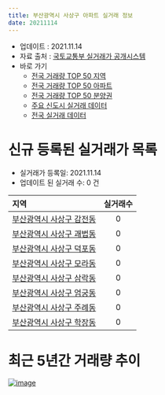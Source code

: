 ```yaml
---
title: 부산광역시 사상구 아파트 실거래 정보
date: 20211114
---
```


* 업데이트 : 2021.11.14
* 자료 출처 : [국토교통부 실거래가 공개시스템](http://rt.molit.go.kr)
* 바로 가기
    * [전국 거래량 TOP 50 지역](https://apt-info.github.io/apt-trade-info/tr)
    * [전국 거래량 TOP 50 아파트](https://apt-info.github.io/apt-trade-info/ta)
    * [전국 거래량 TOP 50 분양권](https://apt-info.github.io/apt-trade-info/tb)
    * [주요 신도시 실거래 데이터](https://apt-info.github.io/apt-trade-info/newtown)
    * [전국 실거래 데이터](https://apt-info.github.io/apt-trade-info/all)



<script async src="https://pagead2.googlesyndication.com/pagead/js/adsbygoogle.js"></script>
<!-- 기본광고 -->
<ins class="adsbygoogle"
     style="display:block"
     data-ad-client="ca-pub-1142216861245946"
     data-ad-slot="4805727019"
     data-ad-format="auto"
     data-full-width-responsive="true"></ins>
<script>
     (adsbygoogle = window.adsbygoogle || []).push({});
</script>


# 신규 등록된 실거래가 목록

* 실거래가 등록일: 2021.11.14
* 업데이트 된 실거래 수: 0 건


|지역|실거래수|
|:---|:---:|
|[부산광역시 사상구 감전동](https://apt-info.github.io/apt-trade-info/r407)|0|
|[부산광역시 사상구 괘법동](https://apt-info.github.io/apt-trade-info/r402)|0|
|[부산광역시 사상구 덕포동](https://apt-info.github.io/apt-trade-info/r401)|0|
|[부산광역시 사상구 모라동](https://apt-info.github.io/apt-trade-info/r400)|0|
|[부산광역시 사상구 삼락동](https://apt-info.github.io/apt-trade-info/r406)|0|
|[부산광역시 사상구 엄궁동](https://apt-info.github.io/apt-trade-info/r405)|0|
|[부산광역시 사상구 주례동](https://apt-info.github.io/apt-trade-info/r403)|0|
|[부산광역시 사상구 학장동](https://apt-info.github.io/apt-trade-info/r404)|0|



<script async src="https://pagead2.googlesyndication.com/pagead/js/adsbygoogle.js"></script>
<!-- 기본광고 -->
<ins class="adsbygoogle"
     style="display:block"
     data-ad-client="ca-pub-1142216861245946"
     data-ad-slot="4805727019"
     data-ad-format="auto"
     data-full-width-responsive="true"></ins>
<script>
     (adsbygoogle = window.adsbygoogle || []).push({});
</script>


# 최근 5년간 거래량 추이


<div style="width:100%;">
    <canvas id="deal_progress" height="200"></canvas>
</div>

<script>
new Chart(document.getElementById("deal_progress"), {
    type: 'line',
    data: {
        labels: ['16.01','16.02','16.03','16.04','16.05','16.06','16.07','16.08','16.09','16.10','16.11','16.12','17.01','17.02','17.03','17.04','17.05','17.06','17.07','17.08','17.09','17.10','17.11','17.12','18.01','18.02','18.03','18.04','18.05','18.06','18.07','18.08','18.09','18.10','18.11','18.12','19.01','19.02','19.03','19.04','19.05','19.06','19.07','19.08','19.09','19.10','19.11','19.12','20.01','20.02','20.03','20.04','20.05','20.06','20.07','20.08','20.09','20.10','20.11','20.12','21.01','21.02','21.03','21.04','21.05','21.06','21.07','21.08','21.09','21.10','21.11'],
        datasets: [{
            label: '매매/분양권',
            data: [165,199,317,339,263,332,349,331,344,473,363,273,188,286,282,273,302,319,292,211,187,197,221,164,173,175,249,171,197,145,113,130,121,193,102,73,110,113,153,148,128,113,126,155,131,192,197,176,171,198,172,228,198,317,282,217,224,390,1136,641,228,238,346,293,327,261,297,244,203,212,30],
            borderColor: "rgba(66, 133, 243, 1)",
            backgroundColor: "rgba(66, 133, 243, 0.05)",
            borderWidth: 1,
            pointRadius: 0,
            fill: false,
            lineTension: 0
        },{
            label: '전/월세',
            data: [121,79,112,112,103,132,93,113,119,144,137,196,102,151,117,140,143,128,135,128,123,115,123,101,122,123,156,129,115,126,116,95,141,161,113,141,143,151,179,173,136,115,131,127,114,140,114,109,109,174,140,149,118,138,143,193,161,144,157,197,195,168,204,193,273,237,176,207,143,115,27],
            borderColor: "rgba(255, 90, 0, 1)",
            backgroundColor: "rgba(255, 90, 0, 0.05)",
            borderWidth: 1,
            pointRadius: 0,
            fill: false,
            lineTension: 0
        },{
            label: '합계',
            data: [286,278,429,451,366,464,442,444,463,617,500,469,290,437,399,413,445,447,427,339,310,312,344,265,295,298,405,300,312,271,229,225,262,354,215,214,253,264,332,321,264,228,257,282,245,332,311,285,280,372,312,377,316,455,425,410,385,534,1293,838,423,406,550,486,600,498,473,451,346,327,57],
            borderColor: "rgba(0, 0, 0, 1)",
            backgroundColor: "rgba(0, 0, 0, 0.03)",
            borderWidth: 0.1,
            pointRadius: 0,
            fill: true,
            lineTension: 0
        }
        ]
    },
    options: {
        responsive: true,
        title: {
            display: false
        },
        tooltips: {
            mode: 'index',
            intersect: false
        },
        hover: {
            mode: 'nearest',
            intersect: true
        },
        scales: {
            xAxes: [{
                display: true,
                scaleLabel: {
                    display: true,
                    labelString: '년/월'
                }
            }],
            yAxes: [{
                display: true,
                ticks: {
                    suggestedMin: 0,
                },
                scaleLabel: {
                    display: true,
                    labelString: '실거래 수'
                }
            }]
        }
    }
});

</script>


[![image](https://apt-info.github.io/images/2020-01-03-apt-trade-info/1024x500.png)](https://play.google.com/store/apps/details?id=com.aptinfo.apttradeinfo)

